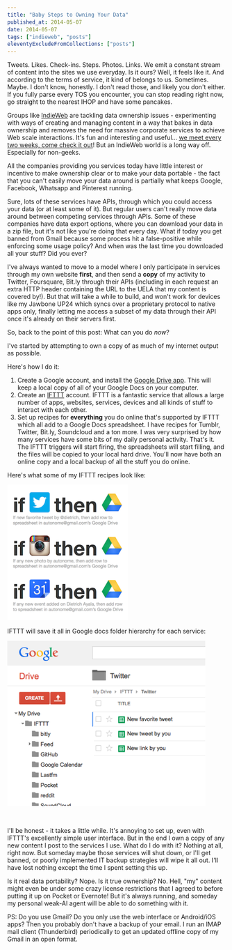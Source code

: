 ```yaml
---
title: "Baby Steps to Owning Your Data"
published_at: 2014-05-07
date: 2014-05-07
tags: ["indieweb", "posts"]
eleventyExcludeFromCollections: ["posts"]
---
```

Tweets. Likes. Check-ins. Steps. Photos. Links. We emit a constant stream of content into the sites we use everyday. Is it ours? Well, it feels like it. And according to the terms of service, it kind of belongs to us. Sometimes. Maybe. I don't know, honestly. I don't read those, and likely you don't either. If you fully parse every TOS you encounter, you can stop reading right now, go straight to the nearest IHOP and have some pancakes.

Groups like [IndieWeb](http://indiewebcamp.com/ "IndieWeb") are tackling data ownership issues - experimenting with ways of creating and managing content in a way that bakes in data ownership and removes the need for massive corporate services to achieve Web scale interactions. It's fun and interesting and useful... [we meet every two weeks, come check it out](http://indiewebcamp.com/events/ "Homebrew Website Club")! But an IndieWeb world is a long way off. Especially for non-geeks.

All the companies providing you services today have little interest or incentive to make ownership clear or to make your data portable - the fact that you can't easily move your data around is partially what keeps Google, Facebook, Whatsapp and Pinterest running.

Sure, lots of these services have APIs, through which you could access your data (or at least some of it). But regular users can't really move data around between competing services through APIs. Some of these companies have data export options, where you can download your data in a zip file, but it's not like you're doing that every day. What if today you get banned from Gmail because some process hit a false-positive while enforcing some usage policy? And when was the last time you downloaded all your stuff? Did you ever?

I've always wanted to move to a model where I only participate in services through my own website **first**, and then send a **copy** of my activity to Twitter, Foursquare, Bit.ly through their APIs (including in each request an extra HTTP header containing the URL to the UELA that my content is covered by!). But that will take a while to build, and won't work for devices like my Jawbone UP24 which syncs over a proprietary protocol to native apps only, finally letting me access a subset of my data through their API once it's already on their servers first.

So, back to the point of this post: What can you do _now_?

I've started by attempting to own a copy of as much of my internet output as possible.

Here's how I do it:

1.  Create a Google account, and install the [Google Drive app](https://tools.google.com/dlpage/drive/?hl=en "Google Drive App"). This will keep a local copy of all of your Google Docs on your computer.
2.  Create an [IFTTT](https://ifttt.com "IFTTT") account. IFTTT is a fantastic service that allows a large number of apps, websites, services, devices and all kinds of stuff to interact with each other.
3.  Set up recipes for **everything** you do online that's supported by IFTTT which all add to a Google Docs spreadsheet. I have recipes for Tumblr, Twitter, Bit.ly, Soundcloud and a ton more. I was very surprised by how many services have some bits of my daily personal activity.
That's it. The IFTTT triggers will start firing, the spreadsheets will start filling, and the files will be copied to your local hard drive. You'll now have both an online copy and a local backup of all the stuff you do online.

Here's what some of my IFTTT recipes look like:

[![Image](screenshot-2014-05-06-21-17-391.png)](http://autonome.files.wordpress.com/2014/05/screenshot-2014-05-06-21-17-391.png)

IFTTT will save it all in Google docs folder hierarchy for each service:

[![Image](screenshot-2014-05-06-21-21-58.png)](http://autonome.files.wordpress.com/2014/05/screenshot-2014-05-06-21-21-58.png)

&nbsp;

I'll be honest - it takes a little while. It's annoying to set up, even with IFTTT's excellently simple user interface. But in the end I own a copy of any new content I post to the services I use. What do I do with it? Nothing at all, right now. But someday maybe those services will shut down, or I'll get banned, or poorly implemented IT backup strategies will wipe it all out. I'll have lost nothing except the time I spent setting this up.

Is it real data portability? Nope. Is it true ownership? No. Hell, "my" content might even be under some crazy license restrictions that I agreed to before putting it up on Pocket or Evernote! But it's always running, and someday my personal weak-AI agent will be able to do something with it.

PS: Do you use Gmail? Do you only use the web interface or Android/iOS apps? Then you probably don't have a backup of your email. I run an IMAP mail client (Thunderbird) periodically to get an updated offline copy of my Gmail in an open format.